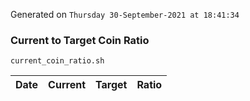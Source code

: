 Generated on `Thursday 30-September-2021 at 18:41:34`

### Current to Target Coin Ratio
`current_coin_ratio.sh`

Date|Current|Target|Ratio
---|---|---|---
